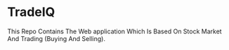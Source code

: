 # TradeIQ
This Repo Contains The Web application Which Is Based On Stock Market And Trading (Buying And Selling).
